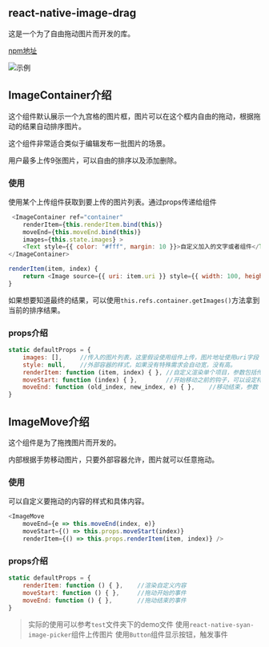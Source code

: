 ## react-native-image-drag

这是一个为了自由拖动图片而开发的库。

[npm地址](https://www.npmjs.com/package/react-native-image-drag)

![示例](http://resource.guofangchao.com/image-drag.gif)

## ImageContainer介绍

这个组件默认展示一个九宫格的图片框，图片可以在这个框内自由的拖动，根据拖动的结果自动排序图片。

这个组件非常适合类似于编辑发布一批图片的场景。

用户最多上传9张图片，可以自由的排序以及添加删除。

### 使用

使用某个上传组件获取到要上传的图片列表。通过props传递给组件

```javascript
 <ImageContainer ref="container"
    renderItem={this.renderItem.bind(this)}
    moveEnd={this.moveEnd.bind(this)}
    images={this.state.images} >
    <Text style={{ color: "#fff", margin: 10 }}>自定义加入的文字或者组件</Text>
</ImageContainer>

renderItem(item, index) {
    return <Image source={{ uri: item.uri }} style={{ width: 100, height: 100 }} />
}
```

如果想要知道最终的结果，可以使用`this.refs.container.getImages()`方法拿到当前的排序结果。

### props介绍

```javascript
static defaultProps = {
    images: [],     //传入的图片列表，这里假设使用组件上传，图片地址使用uri字段
    style: null,    //外部容器的样式，如果没有特殊需求会自动宽，没有高。
    renderItem: function (item, index) { }, //自定义渲染单个项目，参数包括传入个单个数据、角标
    moveStart: function (index) { },        //开始移动之前的钩子，可以设定样式、禁止ScrollView等
    moveEnd: function (old_index, new_index, e) { },    //移动结束，参数：原角标，将要插入的角标，已经移动的x/y
}
```
## ImageMove介绍

这个组件是为了拖拽图片而开发的。

内部根据手势移动图片，只要外部容器允许，图片就可以任意拖动。

### 使用

可以自定义要拖动的内容的样式和具体内容。

```javascript
<ImageMove
    moveEnd={e => this.moveEnd(index, e)}
    moveStart={() => this.props.moveStart(index)}
    renderItem={() => this.props.renderItem(item, index)} />
```

### props介绍

```javascript
static defaultProps = {
    renderItem: function () { },    //渲染自定义内容
    moveStart: function () { },     //拖动开始的事件
    moveEnd: function () { },       //拖动结束的事件
}
```

> 实际的使用可以参考`test`文件夹下的demo文件
> 使用`react-native-syan-image-picker`组件上传图片
> 使用`Button`组件显示按钮，触发事件
